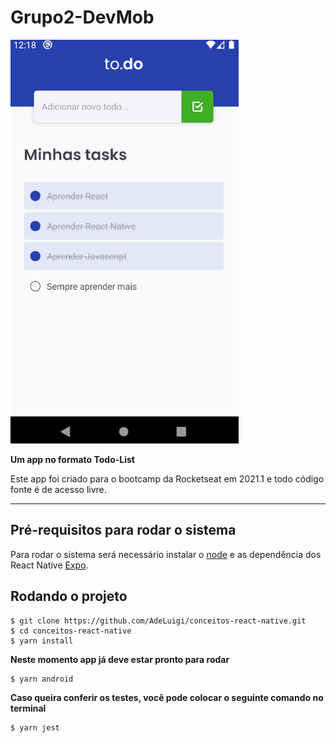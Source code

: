 # Grupo2-DevMob
![image info](./screenApp.png)

**Um app no formato Todo-List**


Este app foi criado para o bootcamp da Rocketseat em 2021.1 e todo código fonte é de acesso livre.

---
## Pré-requisitos para rodar o sistema
Para rodar o sistema será necessário instalar o [node](https://nodejs.org/en/ "Clique e veja como baixar o node") e as dependência dos React Native [Expo](https://react-native.rocketseat.dev/ "Clique e veja como baixar o React Native").
## Rodando o projeto
````git
$ git clone https://github.com/AdeLuigi/conceitos-react-native.git
$ cd conceitos-react-native
$ yarn install
````
**Neste momento app já deve estar pronto para rodar**
````git
$ yarn android
````

**Caso queira conferir os testes, você pode colocar o seguinte comando no terminal**
````git
$ yarn jest
````